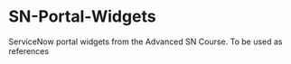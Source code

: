 # SN-Portal-Widgets
ServiceNow portal widgets from the Advanced SN Course. To be used as references
